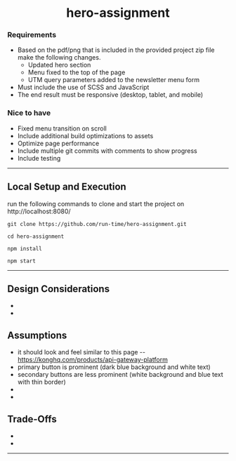 <h1 align="center">hero-assignment</h1>

### Requirements
* Based on the pdf/png that is included in the provided project zip file make the following changes.
  - Updated hero section
  - Menu fixed to the top of the page
  - UTM query parameters added to the newsletter menu form
* Must include the use of SCSS and JavaScript
* The end result must be responsive (desktop, tablet, and mobile)

### Nice to have
* Fixed menu transition on scroll
* Include additional build optimizations to assets
* Optimize page performance
* Include multiple git commits with comments to show progress
* Include testing

----

## Local Setup and Execution
run the following commands to clone and start the project on http://localhost:8080/

    git clone https://github.com/run-time/hero-assignment.git

    cd hero-assignment

    npm install
    
    npm start
    
----    

## Design Considerations
* 
*

## Assumptions
* it should look and feel similar to this page -- https://konghq.com/products/api-gateway-platform
* primary button is prominent (dark blue background and white text)
* secondary buttons are less prominent (white background and blue text with thin border)
* 
* 

## Trade-Offs
* 
* 


----
